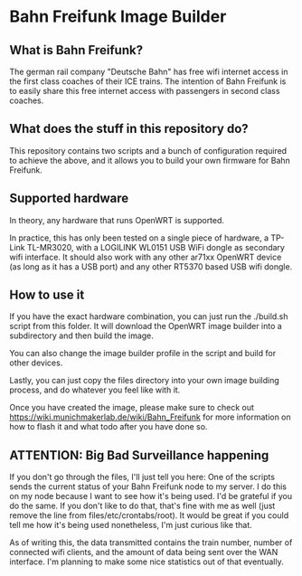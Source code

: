 # Bahn Freifunk Image Builder
## What is Bahn Freifunk?
The german rail company "Deutsche Bahn" has free wifi internet access in the first class coaches of their ICE trains. The intention of Bahn Freifunk is to easily share this free internet access with passengers in second class coaches.

## What does the stuff in this repository do?
This repository contains two scripts and a bunch of configuration required to achieve the above, and it allows you to build your own firmware for Bahn Freifunk.

## Supported hardware
In theory, any hardware that runs OpenWRT is supported.

In practice, this has only been tested on a single piece of hardware, a TP-Link TL-MR3020, with a LOGILINK WL0151 USB WiFi dongle as secondary wifi interface. It should also work with any other ar71xx OpenWRT device (as long as it has a USB port) and any other RT5370 based USB wifi dongle.

## How to use it
If you have the exact hardware combination, you can just run the ./build.sh script from this folder. It will download the OpenWRT image builder into a subdirectory and then build the image.

You can also change the image builder profile in the script and build for other devices.

Lastly, you can just copy the files directory into your own image building process, and do whatever you feel like with it.

Once you have created the image, please make sure to check out https://wiki.munichmakerlab.de/wiki/Bahn_Freifunk for more information on how to flash it and what todo after you have done so.

## ATTENTION: Big Bad Surveillance happening
If you don't go through the files, I'll just tell you here: One of the scripts sends the current status of your Bahn Freifunk node to my server. I do this on my node because I want to see how it's being used. I'd be grateful if you do the same. If you don't like to do that, that's fine with me as well (just remove the line from files/etc/crontabs/root). It would be great if you could tell me how it's being used nonetheless, I'm just curious like that.

As of writing this, the data transmitted contains the train number, number of connected wifi clients, and the amount of data being sent over the WAN interface. I'm planning to make some nice statistics out of that eventually.
